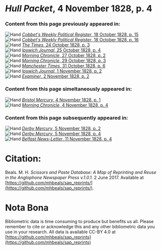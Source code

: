 # *Hull Packet*, 4 November 1828, p. 4  
  
### Content from this page previously appeared in:  
![Hand](http://scissorsandpaste.net/wp-content/uploads/2017/06/smallhandpointer.png) [*Cobbet's Weekly Political Register*, 18 October 1828, p. 15](https://mhbeals.github.io/sap_html/Cobbet's-Weekly-Political-Register/Cobbet's-Weekly-Political-Register-18-October-1828-p-15)  
![Hand](http://scissorsandpaste.net/wp-content/uploads/2017/06/smallhandpointer.png) [*Cobbet's Weekly Political Register*, 18 October 1828, p. 16](https://mhbeals.github.io/sap_html/Cobbet's-Weekly-Political-Register/Cobbet's-Weekly-Political-Register-18-October-1828-p-16)  
![Hand](http://scissorsandpaste.net/wp-content/uploads/2017/06/smallhandpointer.png) [*The Times*, 24 October 1828, p. 3](https://mhbeals.github.io/sap_html/The-Times/The-Times-24-October-1828-p-3)  
![Hand](http://scissorsandpaste.net/wp-content/uploads/2017/06/smallhandpointer.png) [*Ipswich Journal*, 25 October 1828, p. 4](https://mhbeals.github.io/sap_html/Ipswich-Journal/Ipswich-Journal-25-October-1828-p-4)  
![Hand](http://scissorsandpaste.net/wp-content/uploads/2017/06/smallhandpointer.png) [*Morning Chronicle*, 27 October 1828, p. 2](https://mhbeals.github.io/sap_html/Morning-Chronicle/Morning-Chronicle-27-October-1828-p-2)  
![Hand](http://scissorsandpaste.net/wp-content/uploads/2017/06/smallhandpointer.png) [*Morning Chronicle*, 29 October 1828, p. 3](https://mhbeals.github.io/sap_html/Morning-Chronicle/Morning-Chronicle-29-October-1828-p-3)  
![Hand](http://scissorsandpaste.net/wp-content/uploads/2017/06/smallhandpointer.png) [*Manchester Times*, 31 October 1828, p. 6](https://mhbeals.github.io/sap_html/Manchester-Times/Manchester-Times-31-October-1828-p-6)  
![Hand](http://scissorsandpaste.net/wp-content/uploads/2017/06/smallhandpointer.png) [*Ipswich Journal*, 1 November 1828, p. 2](https://mhbeals.github.io/sap_html/Ipswich-Journal/Ipswich-Journal-1-November-1828-p-2)  
![Hand](http://scissorsandpaste.net/wp-content/uploads/2017/06/smallhandpointer.png) [*Examiner*, 2 November 1828, p. 2](https://mhbeals.github.io/sap_html/Examiner/Examiner-2-November-1828-p-2)  
  
### Content from this page simeltaneously appeared in:  
![Hand](http://scissorsandpaste.net/wp-content/uploads/2017/06/smallhandpointer.png) [*Bristol Mercury*, 4 November 1828, p. 1](https://mhbeals.github.io/sap_html/Bristol-Mercury/Bristol-Mercury-4-November-1828-p-1)  
![Hand](http://scissorsandpaste.net/wp-content/uploads/2017/06/smallhandpointer.png) [*Morning Chronicle*, 4 November 1828, p. 4](https://mhbeals.github.io/sap_html/Morning-Chronicle/Morning-Chronicle-4-November-1828-p-4)  
  
### Content from this page subsequently appeared in:  
![Hand](http://scissorsandpaste.net/wp-content/uploads/2017/06/smallhandpointer.png) [*Derby Mercury*, 5 November 1828, p. 2](https://mhbeals.github.io/sap_html/Derby-Mercury/Derby-Mercury-5-November-1828-p-2)  
![Hand](http://scissorsandpaste.net/wp-content/uploads/2017/06/smallhandpointer.png) [*Derby Mercury*, 5 November 1828, p. 4](https://mhbeals.github.io/sap_html/Derby-Mercury/Derby-Mercury-5-November-1828-p-4)  
![Hand](http://scissorsandpaste.net/wp-content/uploads/2017/06/smallhandpointer.png) [*Belfast News-Letter*, 11 November 1828, p. 4](https://mhbeals.github.io/sap_html/Belfast-News-Letter/Belfast-News-Letter-11-November-1828-p-4)  


# Citation: 

Beals. M. H. *Scissors and Paste Database: A Map of Reprinting and Reuse in the Anglophone Newspaper Press v.1.0.1.* 2 June 2017. Available at [https://github.com/mhbeals/sap_reprints/](https://github.com/mhbeals/sap_reprints/). 

# Nota Bona

Bibliometric data is time consuming to produce but benefits us all. Please remember to cite or acknowledge this and any other bibliometric data you use in your research. All data is available CC-BY 4.0 at [https://github.com/mhbeals/sap_reprints](https://github.com/mhbeals/sap_reprints)